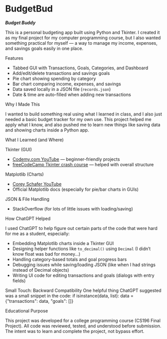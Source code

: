 # BudgetBud

***Budget Buddy***

This is a personal budgeting app built using Python and Tkinter. I created it as my final project for my computer programming course, but I also wanted something practical for myself — a way to manage my income, expenses, and savings goals easily in one place.

Features

- Tabbed GUI with Transactions, Goals, Categories, and Dashboard
- Add/edit/delete transactions and savings goals
- Pie chart showing spending by category
- Bar chart comparing income, expenses, and savings
- Data saved locally in a JSON file (`records.json`)
- Date & time are auto-filled when adding new transactions

Why I Made This

I wanted to build something real using what I learned in class, and I also just needed a basic budget tracker for my own use. This project helped me apply what I know, and also pushed me to learn new things like saving data and showing charts inside a Python app.

What I Learned (and Where)

Tkinter (GUI)

- [Codemy.com YouTube](https://www.youtube.com/@Codemycom) — beginner-friendly projects
- [freeCodeCamp Tkinter crash course](https://www.youtube.com/watch?v=YXPyB4XeYLA) — helped with overall structure

Matplotlib (Charts)

- [Corey Schafer YouTube](https://www.youtube.com/watch?v=UO98lJQ3QGI)
- Official Matplotlib docs (especially for pie/bar charts in GUIs)

JSON & File Handling

- StackOverflow (for lots of little issues with loading/saving)

How ChatGPT Helped

I used ChatGPT to help figure out certain parts of the code that were hard for me as a student, especially:

- Embedding Matplotlib charts inside a Tkinter GUI
- Designing helper functions like `to_decimal()` using `Decimal` (I didn’t know float was bad for money...)
- Handling category-based totals and goal progress bars
- Debugging issues while saving/loading JSON (like when I had strings instead of Decimal objects)
- Writing UI code for editing transactions and goals (dialogs with entry fields)


Small Touch: Backward Compatibility
One helpful thing ChatGPT suggested was a small snippet in the code:
if isinstance(data, list):
    data = {"transactions": data, "goals": []}

Educational Purpose

This project was developed for a college programming course (CS196 Final Project).
All code was reviewed, tested, and understood before submission.  
The intent was to learn and complete the project, not bypass effort.
